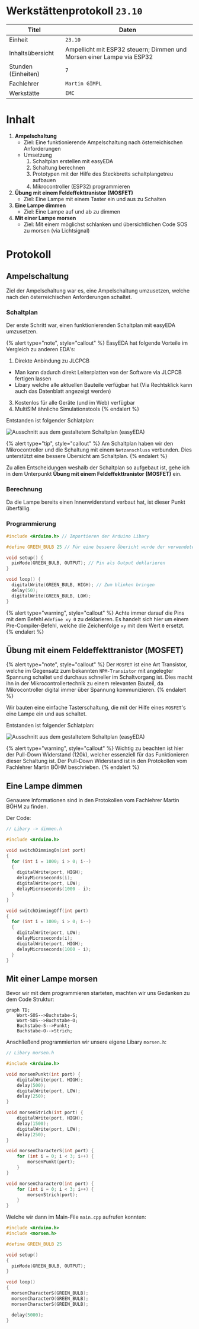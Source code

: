 # Werkstättenprotokoll `23.10`

| Titel | Daten |
|---------|-----------------------------------|
| Einheit | `23.10` |
| Inhaltsübersicht | Ampellicht mit ESP32 steuern; Dimmen und Morsen einer Lampe via ESP32 |
| Stunden (Einheiten) | `7` |
| Fachlehrer | `Martin GIMPL` |
| Werkstätte | `EMC` |

# Inhalt

1. **Ampelschaltung**
   - Ziel: Eine funktionierende Ampelschaltung nach österreichischen Anforderungen
   - Umsetzung
     1. Schaltplan erstellen mit easyEDA
     2. Schaltung berechnen
     3. Prototypen mit der Hilfe des Steckbretts schaltplangetreu aufbauen
     4. Mikrocontroller (ESP32) programmieren
2. **Übung mit einem Feldeffekttranistor (MOSFET)**
   - Ziel: Eine Lampe mit einem Taster ein und aus zu Schalten
3. **Eine Lampe dimmen**
   - Ziel: Eine Lampe auf und ab zu dimmen
4. **Mit einer Lampe morsen**
   - Ziel: Mit einem möglichst schlanken und übersichtlichen Code SOS zu morsen (via Lichtsignal)

# Protokoll

## Ampelschaltung

Ziel der Ampelschaltung war es, eine Ampelschaltung umzusetzen, welche nach den österreichischen Anforderungen schaltet.

### Schaltplan

Der erste Schritt war, einen funktionierenden Schaltplan mit easyEDA umzusetzen.

{% alert type="note", style="callout" %}
EasyEDA hat folgende Vorteile im Vergleich zu anderen EDA's:
1. Direkte Anbindung zu JLCPCB
  - Man kann dadurch direkt Leiterplatten von der Software via JLCPCB fertigen lassen
  - Libary welche alle aktuellen Bauteile verfügbar hat (Via Rechtsklick kann auch das Datenblatt angezeigt werden)
3. Kostenlos für alle Geräte (und im Web) verfügbar
4. MultiSIM ähnliche Simulationstools
{% endalert %}


Entstanden ist folgender Schlatplan:

![Ausschnitt aus dem gestaltetem Schaltplan (easyEDA)](/images/schaltplan_ampelschaltung.jpg)

{% alert type="tip", style="callout" %}
Am Schaltplan haben wir den Mikrocontroller und die Schaltung mit einem `Netzanschluss` verbunden. Dies unterstützt eine bessere Übersicht am Schaltplan.
{% endalert %}

Zu allen Entscheidungen weshalb der Schaltplan so aufgebaut ist, gehe ich in dem Unterpunkt **Übung mit einem Feldeffekttranistor (MOSFET)** ein.

### Berechnung

Da die Lampe bereits einen Innenwiderstand verbaut hat, ist dieser Punkt überfällig.

### Programmierung


```c++
#include <Arduino.h> // Importieren der Arduino Libary

#define GREEN_BULB 25 // Für eine bessere Übericht wurde der verwendete Pin D25 deklariert

void setup() {
  pinMode(GREEN_BULB, OUTPUT); // Pin als Output deklarieren
}

void loop() {
  digitalWrite(GREEN_BULB, HIGH); // Zum blinken bringen
  delay(50);
  digitalWrite(GREEN_BULB, LOW);
}
```

{% alert type="warning", style="callout" %}
Achte immer darauf die Pins mit dem Befehl `#define xy 0` zu deklarieren. Es handelt sich hier um einem Pre-Compiler-Befehl, welche die Zeichenfolge `xy` mit dem Wert `0` ersetzt.
{% endalert %}

## Übung mit einem Feldeffekttranistor (MOSFET)

{% alert type="note", style="callout" %}
Der `MOSFET` ist eine Art Transistor, welche im Gegensatz zum bekannten `NPM-Transistor` mit angelegter Spannung schaltet und durchaus schneller im Schaltvorgang ist. Dies macht ihn in der Mikrocontrollertechnik zu einem relevanten Bauteil, da Mikrocontroller digital immer über Spannung kommunizieren.
{% endalert %}

Wir bauten eine einfache Tasterschaltung, die mit der Hilfe eines `MOSFET`'s eine Lampe ein und aus schaltet.

Entstanden ist folgender Schlatplan:

![Ausschnitt aus dem gestaltetem Schaltplan (easyEDA)](/images/schaltplan_uebung-mosfet.jpg)

{% alert type="warning", style="callout" %}
Wichtig zu beachten ist hier der Pull-Down Widerstand (120k), welcher essenziell für das Funktionieren dieser Schaltung  ist. Der Pull-Down Widerstand ist in den Protokollen vom Fachlehrer Martin BÖHM beschrieben.
{% endalert %}

## Eine Lampe dimmen

Genauere Informationen sind in den Protokollen vom Fachlehrer Martin BÖHM zu finden.

Der Code:

```c++
// Libary -> dimmen.h

#include <Arduino.h>

void switchDimmingOn(int port)
{
  for (int i = 1000; i > 0; i--)
  {
    digitalWrite(port, HIGH);
    delayMicroseconds(i);
    digitalWrite(port, LOW);
    delayMicroseconds(1000 - i);
  }
}

void switchDimmingOff(int port)
{
  for (int i = 1000; i > 0; i--)
  {
    digitalWrite(port, LOW);
    delayMicroseconds(i);
    digitalWrite(port, HIGH);
    delayMicroseconds(1000 - i);
  }
}
```
## Mit einer Lampe morsen

Bevor wir mit dem programmieren starteten, machten wir uns Gedanken zu dem Code Struktur:

```mermaid
graph TD;
    Wort-SOS-->Buchstabe-S;
    Wort-SOS-->Buchstabe-O;
    Buchstabe-S-->Punkt;
    Buchstabe-O-->Strich;
```

Anschließend programmierten wir unsere eigene Libary `morsen.h`:

```c++
// Libary morsen.h

#include <Arduino.h>

void morsenPunkt(int port) {
    digitalWrite(port, HIGH);
    delay(500);
    digitalWrite(port, LOW);
    delay(250);
}

void morsenStrich(int port) {
    digitalWrite(port, HIGH);
    delay(1500);
    digitalWrite(port, LOW);
    delay(250);
}

void morsenCharacterS(int port) {
    for (int i = 0; i < 3; i++) {
        morsenPunkt(port);
    }
}

void morsenCharacterO(int port) {
    for (int i = 0; i < 3; i++) {
        morsenStrich(port);
    }
}
```

Welche wir dann im Main-File `main.cpp` aufrufen konnten:

```c++
#include <Arduino.h>
#include <morsen.h>

#define GREEN_BULB 25

void setup()
{
  pinMode(GREEN_BULB, OUTPUT);
}

void loop()
{
  morsenCharacterS(GREEN_BULB);
  morsenCharacterO(GREEN_BULB);
  morsenCharacterS(GREEN_BULB);

  delay(5000);
}
```